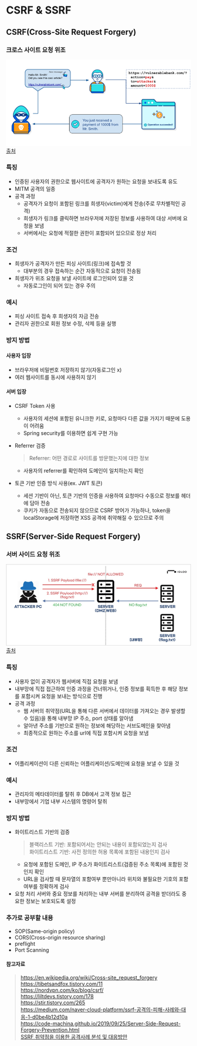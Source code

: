 # CSRF & SSRF

## CSRF(Cross-Site Request Forgery)
### 크로스 사이트 요청 위조
![img](./img/csrf.png)<br>
[출처](https://knowledge-base.secureflag.com/vulnerabilities/cross_site_request_forgery/cross_site_request_forgery_vulnerability.html)

### 특징
- 인증된 사용자의 권한으로 웹사이트에 공격자가 원하는 요청을 보내도록 유도
- MITM 공격의 일종
- 공격 과정
    - 공격자가 요청이 포함된 링크를 희생자(victim)에게 전송(주로 무차별적인 공격)
    - 희생자가 링크를 클릭하면 브라우저에 저장된 정보를 사용하여 대상 서버에 요청을 보냄
    - 서버에서는 요청에 적절한 권한이 포함되어 있으므로 정상 처리

### 조건
- 희생자가 공격자가 만든 피싱 사이트(링크)에 접속할 것
    - 대부분의 경우 접속하는 순간 자동적으로 요청이 전송됨
- 희생자가 위조 요청을 보낼 사이트에 로그인되어 있을 것
    - 자동로그인이 되어 있는 경우 주의

### 예시
- 피싱 사이트 접속 후 희생자의 자금 전송
- 관리자 권한으로 회원 정보 수정, 삭제 등을 실행

### 방지 방법
#### 사용자 입장
- 브라우저에 비밀번호 저장하지 않기(자동로그인 x)
- 여러 웹사이트를 동시에 사용하지 않기
#### 서버 입장
- CSRF Token 사용
    - 사용자의 세션에 포함된 유니크한 키로, 요청마다 다른 값을 가지기 때문에 도용이 어려움
    - Spring security를 이용하면 쉽게 구현 가능
- Referrer 검증
    > Referrer: 어떤 경로로 사이트를 방문했는지에 대한 정보

    - 사용자의 referrer를 확인하여 도메인이 일치하는지 확인
    
- 토큰 기반 인증 방식 사용(ex. JWT 토큰)
    - 세션 기반이 아닌, 토큰 기반의 인증을 사용하여 요청마다 수동으로 정보를 헤더에 담아 전송
    - 쿠키가 자동으로 전송되지 않으므로 CSRF 방어가 가능하나, token을 localStorage에 저장하면 XSS 공격에 취약해질 수 있으므로 주의


## SSRF(Server-Side Request Forgery)
### 서버 사이드 요청 위조
![img](./img/ssrf.png)<br>
[출처](https://www.igloo.co.kr/security-information/ssrf-%EC%B7%A8%EC%95%BD%EC%A0%90%EC%9D%84-%EC%9D%B4%EC%9A%A9%ED%95%9C-%EA%B3%B5%EA%B2%A9%EC%82%AC%EB%A1%80-%EB%B6%84%EC%84%9D-%EB%B0%8F-%EB%8C%80%EC%9D%91%EB%B0%A9%EC%95%88/)

### 특징
- 사용자 없이 공격자가 웹서버에 직접 요청을 보냄
- 내부망에 직접 접근하여 인증 과정을 건너뛰거나, 인증 정보를 획득한 후 해당 정보를 포함시켜 요청을 보내는 방식으로 진행
- 공격 과정
    - 웹 서버의 취약점(URL을 통해 다른 서버에서 데이터를 가져오는 경우 발생할 수 있음)을 통해 내부망 IP 주소, port 상태를 알아냄
    - 알아낸 주소를 기반으로 원하는 정보에 해당하는 서브도메인을 찾아냄
    - 최종적으로 원하는 주소를 url에 직접 포함시켜 요청을 보냄

### 조건
- 어플리케이션이 다른 신뢰하는 어플리케이션/도메인에 요청을 보낼 수 있을 것

### 예시
- 관리자의 메타데이터를 탈취 후 DB에서 고객 정보 접근
- 내부망에서 기업 내부 시스템의 명령어 탈취

### 방지 방법
- 화이트리스트 기반의 검증
    > 블랙리스트 기반: 포함되어서는 안되는 내용이 포함되었는지 검사<br>
    > 화이트리스트 기반: 사전 정의한 허용 목록에 포함된 내용인지 검사
    - 요청에 포함된 도메인, IP 주소가 화이트리스트(검증된 주소 목록)에 포함된 것인지 확인
    - URL을 검사할 때 문자열의 포함여부 뿐만아니라 위치와 불필요한 기호의 포함 여부를 정확하게 검사
- 요청 처리 서버와 중요 정보를 처리하는 내부 서버를 분리하여 공격을 받더라도 중요한 정보는 보호되도록 설정

### 추가로 공부할 내용
- SOP(Same-origin policy)
- CORS(Cross-origin resource sharing)
- preflight
- Port Scanning

#### 참고자료
> https://en.wikipedia.org/wiki/Cross-site_request_forgery<br>
> https://tibetsandfox.tistory.com/11<br>
> https://nordvpn.com/ko/blog/csrf/<br>
> https://liltdevs.tistory.com/178<br>
> https://stir.tistory.com/265<br>
> https://medium.com/naver-cloud-platform/ssrf-공격의-피해-사례와-대응-1-d0be4b12d10a<br>
> https://code-machina.github.io/2019/09/25/Server-Side-Request-Forgery-Prevention.html<br>
> [SSRF 취약점을 이용한 공격사례 분석 및 대응방안](https://www.igloo.co.kr/security-information/ssrf-%EC%B7%A8%EC%95%BD%EC%A0%90%EC%9D%84-%EC%9D%B4%EC%9A%A9%ED%95%9C-%EA%B3%B5%EA%B2%A9%EC%82%AC%EB%A1%80-%EB%B6%84%EC%84%9D-%EB%B0%8F-%EB%8C%80%EC%9D%91%EB%B0%A9%EC%95%88/)
